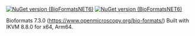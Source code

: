 [![NuGet version (BioFormatsNET6)](https://img.shields.io/nuget/v/BioFormats.NET6.svg)](https://www.nuget.org/packages/BioFormats.NET6/7.1.0)
[![NuGet version (BioFormatsNET6)](https://img.shields.io/nuget/dt/BioFormats.NET6?color=g)](https://www.nuget.org/packages/BioFormats.NET6/7.1.0)

Bioformats 7.3.0 (https://www.openmicroscopy.org/bio-formats/) Built with IKVM 8.8.0 for x64, Arm64.
